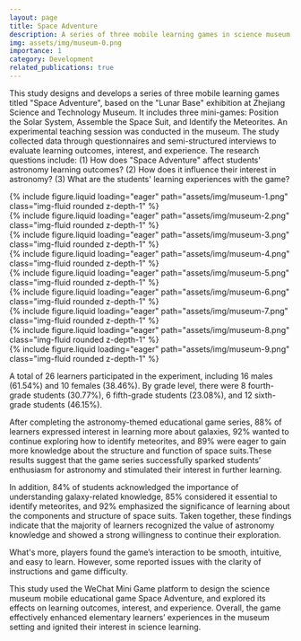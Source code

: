 ```yaml
---
layout: page
title: Space Adventure
description: A series of three mobile learning games in science museum.
img: assets/img/museum-0.png
importance: 1
category: Development
related_publications: true
---
```


This study designs and develops a series of three mobile learning games titled "Space Adventure", based on the "Lunar Base" exhibition at Zhejiang Science and Technology Museum. It includes three mini-games: Position the Solar System, Assemble the Space Suit, and Identify the Meteorites. An experimental teaching session was conducted in the museum. The study collected data through questionnaires and semi-structured interviews to evaluate learning outcomes, interest, and experience. The research questions include:
(1) How does "Space Adventure" affect students' astronomy learning outcomes?
(2) How does it influence their interest in astronomy?
(3) What are the students' learning experiences with the game?

<div class="row">
    <div class="col-sm mt-3 mt-md-0">
        {% include figure.liquid loading="eager" path="assets/img/museum-1.png" class="img-fluid rounded z-depth-1" %}
    </div>
</div>
<div class="row">
    <div class="col-sm mt-3 mt-md-0">
        {% include figure.liquid loading="eager" path="assets/img/museum-2.png" class="img-fluid rounded z-depth-1" %}
    </div>
</div>
<div class="row">
    <div class="col-sm mt-3 mt-md-0">
        {% include figure.liquid loading="eager" path="assets/img/museum-3.png" class="img-fluid rounded z-depth-1" %}
    </div>
</div>
<div class="row">
    <div class="col-sm mt-3 mt-md-0">
        {% include figure.liquid loading="eager" path="assets/img/museum-4.png" class="img-fluid rounded z-depth-1" %}
    </div>
</div>
<div class="row">
    <div class="col-sm mt-3 mt-md-0">
        {% include figure.liquid loading="eager" path="assets/img/museum-5.png" class="img-fluid rounded z-depth-1" %}
    </div>
</div>
<div class="row">
    <div class="col-sm mt-3 mt-md-0">
        {% include figure.liquid loading="eager" path="assets/img/museum-6.png" class="img-fluid rounded z-depth-1" %}
    </div>
</div>
<div class="row">
    <div class="col-sm mt-3 mt-md-0">
        {% include figure.liquid loading="eager" path="assets/img/museum-7.png" class="img-fluid rounded z-depth-1" %}
    </div>
</div>
<div class="row">
    <div class="col-sm mt-3 mt-md-0">
        {% include figure.liquid loading="eager" path="assets/img/museum-8.png" class="img-fluid rounded z-depth-1" %}
    </div>
</div>
<div class="row">
    <div class="col-sm mt-3 mt-md-0">
        {% include figure.liquid loading="eager" path="assets/img/museum-9.png" class="img-fluid rounded z-depth-1" %}
    </div>
</div>


A total of 26 learners participated in the experiment, including 16 males (61.54%) and 10 females (38.46%).
By grade level, there were 8 fourth-grade students (30.77%), 6 fifth-grade students (23.08%), and 12 sixth-grade students (46.15%).

After completing the astronomy-themed educational game series, 88% of learners expressed interest in learning more about galaxies, 92% wanted to continue exploring how to identify meteorites, and 89% were eager to gain more knowledge about the structure and function of space suits.These results suggest that the game series successfully sparked students’ enthusiasm for astronomy and stimulated their interest in further learning.

In addition, 84% of students acknowledged the importance of understanding galaxy-related knowledge, 85% considered it essential to identify meteorites, and 92% emphasized the significance of learning about the components and structure of space suits. Taken together, these findings indicate that the majority of learners recognized the value of astronomy knowledge and showed a strong willingness to continue their exploration.

What's more, players found the game’s interaction to be smooth, intuitive, and easy to learn. However, some reported issues with the clarity of instructions and game difficulty.

This study used the WeChat Mini Game platform to design the science museum mobile educational game Space Adventure, and explored its effects on learning outcomes, interest, and experience. Overall, the game effectively enhanced elementary learners’ experiences in the museum setting and ignited their interest in science learning.